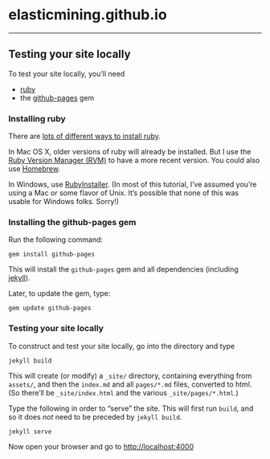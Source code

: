 # elasticmining.github.io
---

## Testing your site locally

To test your site locally, you’ll need

*   [ruby](https://www.ruby-lang.org/en/)
*   the [github-pages](https://github.com/github/pages-gem) gem

### Installing ruby

There are [lots of different ways to install ruby](https://www.ruby-lang.org/en/installation/).

In Mac OS X, older versions of ruby will already be installed. But I use the [Ruby Version Manager (RVM)](http://rvm.io/) to have a more recent version. You could also use [Homebrew](http://brew.sh/).

In Windows, use [RubyInstaller](http://rubyinstaller.org/). (In most of this tutorial, I’ve assumed you’re using a Mac or some flavor of Unix. It’s possible that none of this was usable for Windows folks. Sorry!)

### Installing the github-pages gem

Run the following command:

    gem install github-pages

This will install the `github-pages` gem and all dependencies (including [jekyll](http://jekyllrb.com/)).

Later, to update the gem, type:

    gem update github-pages

### Testing your site locally

To construct and test your site locally, go into the directory and type

    jekyll build

This will create (or modify) a `_site/` directory, containing everything from `assets/`, and then the `index.md` and all `pages/*.md` files, converted to html. (So there’ll be `_site/index.html` and the various `_site/pages/*.html`.)

Type the following in order to “serve” the site. This will first run `build`, and so it does _not_ need to be preceded by `jekyll build`.

    jekyll serve

Now open your browser and go to [http://localhost:4000](http://localhost:4000)

</div>

</div>